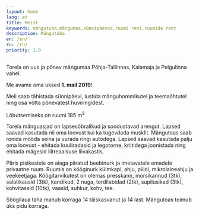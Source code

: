```yaml
---
layout: home
lang: et
title: Meist
keywords: mängutuba,mängumaa,sünnipäevad,ruumi rent,ruumide rent
description: Mängutuba
en: /en/
ru: /ru/
priority: 1.0
---
```


Torela on uus ja põnev mängumaa Põhja-Tallinnas, Kalamaja ja Pelgulinna vahel.

Me avame oma uksed **1. mail 2019**!

Meil saab tähistada sünnipäevi, lustida mänguhommikutel ja teemaõhtutel ning osa võtta põnevatest huviringidest. 

Lõbutsemiseks on ruumi 185 m<sup>2</sup>.

Torela mänguasjad on lapsesõbralikud ja soodustavad arengut. Lapsed saavad kasutada nii oma loovust kui ka tugevdada musklit.
Mängutoas saab ronida mööda seina ja vurada ringi autodega.
Lapsed saavad kasutada palju oma loovust - ehitada kuuliradasid ja legotorne, kriitidega joonistada ning ehitada mägesid liitreaalsuse liivakastis. 

Päris pisikestele on aiaga piiratud beebinurk ja imetavatele emadele privaatne ruum.
Ruumis on kööginurk külmkapi, ahju, pliidi, mikrolaineahju ja veekeetjaga. Köögitarvikutest on olemas presskann, morsikannud (3tk), salatikausid (3tk), kandikud, 2 nuga, tordilabidad (2tk), supilusikad (3tk), kohvitassid (10tk), vaasid, suhkur, kohv, tee. 

Söögilaua taha mahub korraga 14 täiskasvanut ja 14 last.
Mängutoas toimub üks pidu korraga.
